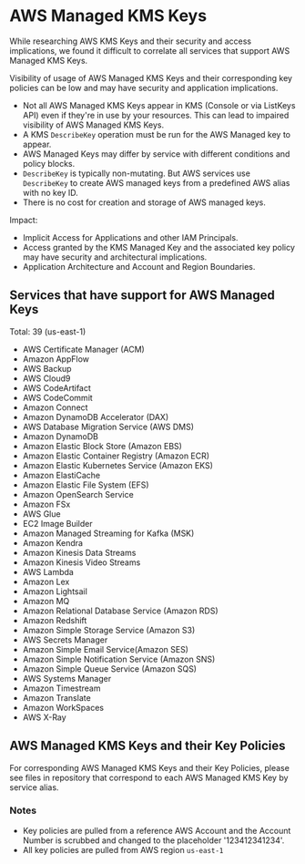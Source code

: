 # AWS Managed KMS Keys

While researching AWS KMS Keys and their security and access implications, we found it difficult to correlate all services that support AWS Managed KMS Keys.

Visibility of usage of AWS Managed KMS Keys and their corresponding key policies can be low and may have security and application implications.  

- Not all AWS Managed KMS Keys appear in KMS (Console or via ListKeys API) even if they're in use by your resources.  This can lead to impaired visibility of AWS Managed KMS Keys.
- A KMS `DescribeKey` operation must be run for the AWS Managed key to appear.
- AWS Managed Keys may differ by service with different conditions and policy blocks.
- `DescribeKey` is typically non-mutating.  But AWS services use `DescribeKey` to create AWS managed keys from a predefined AWS alias with no key ID.
- There is no cost for creation and storage of AWS managed keys.

Impact:
- Implicit Access for Applications and other IAM Principals.
- Access granted by the KMS Managed Key and the associated key policy may have security and architectural implications.
- Application Architecture and Account and Region Boundaries.

## Services that have support for AWS Managed Keys

Total: 39 (us-east-1)
- AWS Certificate Manager (ACM)
- Amazon AppFlow
- AWS Backup
- AWS Cloud9
- AWS CodeArtifact
- AWS CodeCommit
- Amazon Connect
- Amazon DynamoDB Accelerator (DAX)
- AWS Database Migration Service (AWS DMS)
- Amazon DynamoDB
- Amazon Elastic Block Store (Amazon EBS)
- Amazon Elastic Container Registry (Amazon ECR)
- Amazon Elastic Kubernetes Service (Amazon EKS)
- Amazon ElastiCache
- Amazon Elastic File System (EFS)
- Amazon OpenSearch Service
- Amazon FSx
- AWS Glue
- EC2 Image Builder
- Amazon Managed Streaming for Kafka (MSK)
- Amazon Kendra
- Amazon Kinesis Data Streams
- Amazon Kinesis Video Streams
- AWS Lambda
- Amazon Lex
- Amazon Lightsail
- Amazon MQ
- Amazon Relational Database Service (Amazon RDS)
- Amazon Redshift
- Amazon Simple Storage Service (Amazon S3)
- AWS Secrets Manager
- Amazon Simple Email Service(Amazon SES)
- Amazon Simple Notification Service (Amazon SNS)
- Amazon Simple Queue Service (Amazon SQS)
- AWS Systems Manager
- Amazon Timestream
- Amazon Translate
- Amazon WorkSpaces
- AWS X-Ray

## AWS Managed KMS Keys and their Key Policies

For corresponding AWS Managed KMS Keys and their Key Policies, please see files in repository that correspond to each AWS Managed KMS Key by service alias.

### Notes
- Key policies are pulled from a reference AWS Account and the Account Number is scrubbed and changed to the placeholder '123412341234'.
- All key policies are pulled from AWS region `us-east-1`
